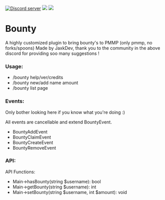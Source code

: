 <a href="https://tiny.cc/JaxksDC"><img src="https://discordapp.com/api/guilds/554059221847638040/embed.png" alt="Discord server"/></a> <a href="https://poggit.pmmp.io/p/Bounty"><img src="https://poggit.pmmp.io/shield.state/Bounty"></a> <a href="https://poggit.pmmp.io/p/Bounty"><img src="https://poggit.pmmp.io/shield.dl.total/Bounty"></a>

# Bounty

A highly customized plugin to bring bounty's to PMMP (only pmmp, no forks/spoons)
Made by JaxkDev, thank you to the community in the above discord for providing soo many suggestions !

### Usage:
- /bounty help/ver/credits
- /bounty new/add name amount
- /bounty list page

### Events:
Only bother looking here if you know what you're doing :)

All events are cancellable and extend BountyEvent.
- BountyAddEvent
- BountyClaimEvent
- BountyCreateEvent
- BountyRemoveEvent

### API:
API Functions:
- Main->hasBounty(string $username): bool
- Main->getBounty(string $username): int
- Main->setBounty(string $username, int $amount): void
